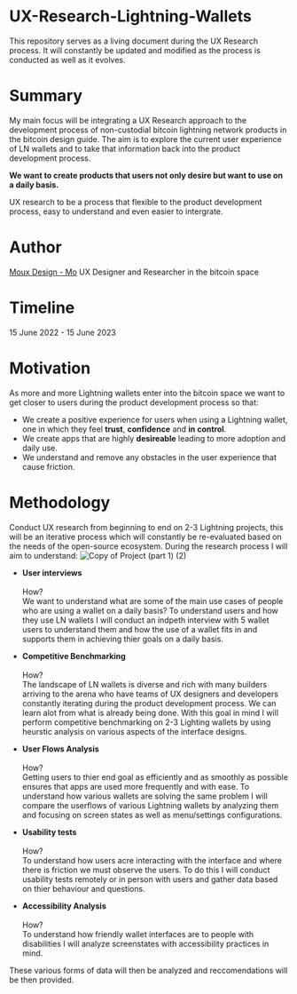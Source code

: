 # UX-Research-Lightning-Wallets
This repository serves as a living document during the UX Research process. It will constantly be updated and modified as the process is conducted as well as it evolves. 
# Summary
 My main focus will be integrating a UX Research approach to the development process of non-custodial bitcoin lightning network products in the bitcoin design guide.  The aim is to explore the current user experience of LN wallets and to take that information back into the product development process.
 
 **__We want to create products that users not only desire but want to use on a daily basis.__**
 
UX research to be a process that flexible to the product development process, easy to understand and even easier to intergrate. 
# Author
[Moux Design - Mo](https://github.com/mouxdesign)
UX Designer and Researcher in the bitcoin space
# Timeline
15 June 2022 - 15 June 2023
# Motivation
As more and more Lightning wallets enter into the bitcoin space we want to get closer to users during the product development process so that:
* We create a positive experience for users when using a Lightning wallet, one in which they feel **trust**, **confidence** and **in control**.
* We create apps that are highly **desireable** leading to more adoption and daily use.
* We understand and remove any obstacles in the user experience that cause friction.
# Methodology

Conduct UX research from beginning to end on 2-3 Lightning projects, this will be an iterative process which will constantly be re-evaluated based on the needs of the open-source ecosystem.
During the research process I will aim to understand:
![Copy of Project (part 1) (2)](https://user-images.githubusercontent.com/90313394/174294733-ed2aac55-e153-4c20-8cfd-c58193933d84.jpg)

* **User interviews**<br/><br/>
How?<br/> 
We want to understand what are some of the main use cases of people who are using a wallet on a daily basis? To understand users and how they use LN wallets I will conduct an indpeth interview with 5 wallet users to understand them and how the use of a wallet fits in and supports them in achieving thier goals on a daily basis.

* **Competitive Benchmarking**<br/><br/>
How? <br/>
The landscape of LN wallets is diverse and rich with many builders arriving to the arena who have teams of UX designers and developers constantly iterating during the product development process. We can learn alot from what is already being done. With this goal in mind I will perform competitive benchmarking on 2-3 Lighting wallets by using heurstic analysis on various aspects of the interface designs.

* **User Flows Analysis** <br/><br/>
How?<br/>
Getting users to thier end goal as efficiently and as smoothly as possible ensures that apps are used more frequently and with ease. To understand how various wallets are solving the same problem I will compare the userflows of various Lightning wallets by analyzing them and focusing on screen states as well as menu/settings configurations. 

* **Usability tests** <br/><br/>
How?<br/>
To understand how users acre interacting with the interface and where there is friction we must observe the users. To do this I will conduct usability tests remotely or in person with users and gather data based on thier behaviour and questions.

* **Accessibility Analysis** <br/><br/>
How?<br/>
To understand how friendly wallet interfaces are to people with disabilities I will analyze screenstates with accessibility practices in mind.

These various forms of data will then be analyzed and reccomendations will be then provided. 
